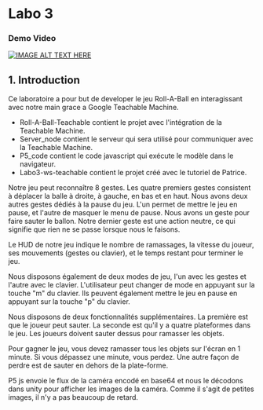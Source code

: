# Labo 3 

### Demo Video

[![IMAGE ALT TEXT HERE](https://img.youtube.com/vi/SjZyYAE5qo4/0.jpg)](https://www.youtube.com/watch?v=SjZyYAE5qo4)

## 1. Introduction

Ce laboratoire a pour but de developer le jeu Roll-A-Ball en interagissant avec notre main grace a Google Teachable Machine.

- Roll-A-Ball-Teachable contient le projet avec l'intégration de la Teachable Machine.
- Server_node contient le serveur qui sera utilisé pour communiquer avec la Teachable Machine.
- P5_code contient le code javascript qui exécute le modèle dans le navigateur.
- Labo3-ws-teachable contient le projet créé avec le tutoriel de Patrice.

Notre jeu peut reconnaître 8 gestes. Les quatre premiers gestes consistent à déplacer la balle à droite, à gauche, en bas et en haut.
Nous avons deux autres gestes dédiés à la pause du jeu. L'un permet de mettre le jeu en pause, et l'autre de masquer le menu de pause.
Nous avons un geste pour faire sauter le ballon. Notre dernier geste est une action neutre, ce qui signifie que rien ne se passe lorsque nous le faisons.

Le HUD de notre jeu indique le nombre de ramassages, la vitesse du joueur, ses mouvements (gestes ou clavier), 
et le temps restant pour terminer le jeu.

Nous disposons également de deux modes de jeu, l'un avec les gestes et l'autre avec le clavier. 
L'utilisateur peut changer de mode en appuyant sur la touche "m" du clavier.
Ils peuvent également mettre le jeu en pause en appuyant sur la touche "p" du clavier.

Nous disposons de deux fonctionnalités supplémentaires. La première est que le joueur peut sauter. 
La seconde est qu'il y a quatre plateformes dans le jeu. Les joueurs doivent sauter dessus pour ramasser les objets.

Pour gagner le jeu, vous devez ramasser tous les objets sur l'écran en 1 minute. 
Si vous dépassez une minute, vous perdez. Une autre façon de perdre est de sauter en dehors de la plate-forme.

P5 js envoie le flux de la caméra encodé en base64 et nous le décodons dans unity pour afficher les images de la caméra. Comme il s'agit de petites images, il n'y a pas beaucoup de retard.
